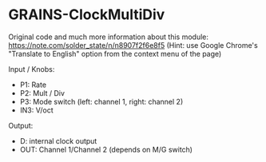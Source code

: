# GRAINS-ClockMultiDiv

Original code and much more information about this module: <https://note.com/solder_state/n/n8907f2f6e8f5>
(Hint: use Google Chrome's "Translate to English" option from the context menu of the page)

Input / Knobs:

* P1: Rate
* P2: Mult / Div
* P3: Mode switch (left: channel 1, right: channel 2)
* IN3: V/oct

Output:

* D: internal clock output
* OUT: Channel 1/Channel 2 (depends on M/G switch)
